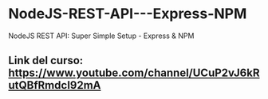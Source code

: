 # NodeJS-REST-API---Express-NPM
NodeJS REST API: Super Simple Setup - Express &amp; NPM

## Link del curso: https://www.youtube.com/channel/UCuP2vJ6kRutQBfRmdcI92mA

